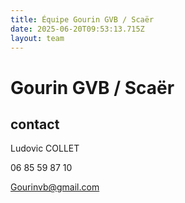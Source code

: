```yaml
---
title: Équipe Gourin GVB / Scaër
date: 2025-06-20T09:53:13.715Z
layout: team
---
```


# Gourin GVB / Scaër



## contact 

Ludovic COLLET

06 85 59 87 10

Gourinvb@gmail.com

